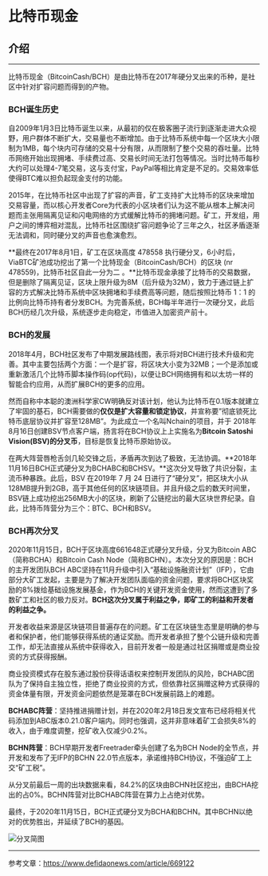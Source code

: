 # 比特币现金

## 介绍

***

比特币现金（BitcoinCash/BCH）是由比特币在2017年硬分叉出来的币种，是社区中针对扩容问题而得到的产物。

### BCH诞生历史

自2009年1月3日比特币诞生以来，从最初的仅在极客圈子流行到逐渐走进大众视野，用户群体不断扩大，交易量也不断增加。由于比特币系统中每一个区块大小限制为1MB，每个块内可存储的交易十分有限，从而限制了整个交易的吞吐量。比特币网络开始出现拥堵、手续费过高、交易长时间无法打包等情况。当时比特币每秒大约可以处理4-7笔交易，这与支付宝，PayPal等相比肯定是不足的。交易效率低使得BTC难以担负起现金支付的功能。

2015年，在比特币社区中出现了扩容的声音，矿工支持扩大比特币的区块来增加交易容量，而以核心开发者Core为代表的小区块者们认为这不能从根本上解决问题而主张用隔离见证和闪电网络的方式缓解比特币的拥堵问题。矿工，开发组，用户之间的博弈相对混乱，比特币社区围绕扩容问题争论了三年之久，社区矛盾逐渐无法调和，同时硬分叉的声音也愈演愈烈。

**最终在2017年8月1日，矿工在区块高度 478558 执行硬分叉，6小时后，ViaBTC矿池成功挖出了第一个比特现金（BitcoinCash/BCH）的区块 (nr 478559)，比特币社区自此一分为二 。**比特币现金承接了比特币的交易数据，但是删除了隔离见证，区块上限升级为8M（后升级为32M），致力于通过链上扩容的方式解决比特币系统中区块拥堵和手续费高等问题，随后按照比特币 1：1 的比例向比特币持有者分发BCH。为完善系统，BCH每半年进行一次硬分叉，此后BCH历经几次升级，系统逐步走向稳定，市值进入加密资产前十。

### BCH的发展

2018年4月，BCH社区发布了中期发展路线图，表示将对BCH进行技术升级和完善。其中主要包括两个方面：一个是扩容，将区块大小变为32MB；一个是添加或重新激活几个比特币脚本操作码(op代码)，以便让BCH网络拥有和以太坊一样的智能合约应用，从而扩展BCH的更多的应用。

然而自称中本聪的澳洲科学家CW明确反对该计划，他认为比特币在0.1版本就建立了牢固的基石，BCH需要做的**仅仅是扩大容量和锁定协议**，并宣称要”彻底锁死比特币底层协议并扩容至128MB”。为此成立一个名叫Nchain的项目，并于 2018年8月16日创建BSV节点客户端，扬言将在BCH协议上上实施名为**Bitcoin Satoshi Vision(BSV)的分叉币**，目标是恢复比特币原始协议。

在两大阵营唇枪舌剑几轮交锋之后，矛盾再次到达了极致，无法协调。**2018年11月16日BCH正式硬分叉为BCHABC和BCHSV。**这次分叉导致了共识分裂，主流币种暴跌。此后，BSV 在2019年 7 月 24 日进行了“硬分叉”，把区块大小从128MB提升到2GB，高于其他任何的区块链项目。并且升级之后的数天时间里，BSV链上成功挖出256MB大小的区块，刷新了公链挖出的最大区块世界纪录。自此，比特币阵营分为三个：BTC、BCH和BSV。

### BCH再次分叉

2020年11月15日，BCH于区块高度661648正式硬分叉升级，分叉为Bitcoin ABC（简称BCHA）和Bitcoin Cash Node（简称BCHN）。本次分叉的原因是：BCH 的主开发团队BCH ABC坚持在11月升级中引入“基础设施融资计划”（IFP），它由部分大矿工发起，主要是为了解决开发团队面临的资金问题，要求将BCH区块奖励的8%拨给基础设施发展基金，作为BCH的关键开发资金使用，然而这遭到了多数矿工和社区的极力反对。**BCH这次分叉属于利益之争，即矿工的利益和开发者的利益之争。**

开发者收益来源是区块链项目普遍存在的问题。矿工在区块链生态里是明确的参与者和保护者，他们能够获得系统的通证奖励。而开发者承担了整个公链升级和完善工作，却无法直接从系统中获得收入，目前开发者一般是通过社区捐赠或是商业投资的方式获得报酬。

商业投资模式存在股东通过股份获得话语权来控制开发团队的风险，BCHABC团队为了保持自主独立性，拒绝了商业投资的方式，但依靠社区捐赠这种方式获得的资金体量有限，开发资金问题依然是笼罩在BCH发展前路上的难题。

**BCHABC阵营**：坚持推进捐赠计划，并在2020年2月18日发文宣布已经将相关代码添加到ABC版本0.21.0客户端内。同时也强调，这并非意味着矿工会损失8%的收入，由于难度调整，挖矿收入仅减少0.2%。

**BCHN阵营**：BCH早期开发者Freetrader牵头创建了名为BCH Node的全节点，并开发和发布了无IFP的BCHN 22.0节点版本，承诺维持BCH协议，不强迫矿工上交“矿工税”。

从分叉前最后一周的出块数据来看，84.2%的区块由BCHN社区挖出，由BCHA挖出的占0%。BCHN阵营对比BCHABC阵营在算力上占绝对优势。

最终，于2020年11月15日，BCH正式硬分叉为BCHA和BCHN。其中BCHN以绝对的优势胜出，并延续了BCH的基因。

![分叉简图](https://img.learnblockchain.cn/web3map/%E5%88%86%E5%8F%89%E7%AE%80%E5%9B%BE.png)

***

参考文章：https://www.defidaonews.com/article/669122